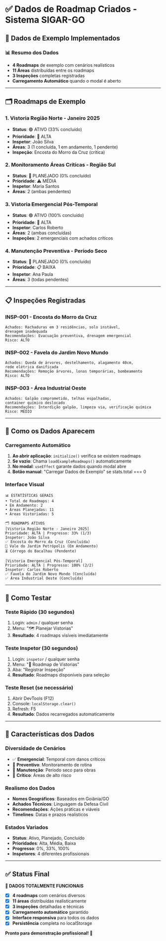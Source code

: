 # ✅ Dados de Roadmap Criados - Sistema SIGAR-GO

## 🎯 Dados de Exemplo Implementados

### 📊 Resumo dos Dados
- **4 Roadmaps** de exemplo com cenários realísticos
- **11 Áreas** distribuídas entre os roadmaps 
- **3 Inspeções** completas registradas
- **Carregamento Automático** quando o modal é aberto

---

## 🗂️ Roadmaps de Exemplo

### 1. **Vistoria Região Norte - Janeiro 2025**
- **Status**: 🟢 ATIVO (33% concluído)
- **Prioridade**: 🚨 ALTA
- **Inspetor**: João Silva
- **Áreas**: 3 (1 concluída, 1 em andamento, 1 pendente)
- **Inspeção**: Encosta do Morro da Cruz (crítica)

### 2. **Monitoramento Áreas Críticas - Região Sul**
- **Status**: 🔵 PLANEJADO (0% concluído) 
- **Prioridade**: ⚠️ MÉDIA
- **Inspetor**: Maria Santos
- **Áreas**: 2 (ambas pendentes)

### 3. **Vistoria Emergencial Pós-Temporal**
- **Status**: 🟢 ATIVO (100% concluído)
- **Prioridade**: 🚨 ALTA  
- **Inspetor**: Carlos Roberto
- **Áreas**: 2 (ambas concluídas)
- **Inspeções**: 2 emergenciais com achados críticos

### 4. **Manutenção Preventiva - Período Seco**
- **Status**: 🔵 PLANEJADO (0% concluído)
- **Prioridade**: 📋 BAIXA
- **Inspetor**: Ana Paula
- **Áreas**: 3 (todas pendentes)

---

## 📋 Inspeções Registradas

### **INSP-001** - Encosta do Morro da Cruz
```
Achados: Rachaduras em 3 residências, solo instável, 
drenagem inadequada
Recomendações: Evacuação preventiva, drenagem emergencial
Risco: ALTO
```

### **INSP-002** - Favela do Jardim Novo Mundo  
```
Achados: Queda de árvores, destelhamento, alagamento 40cm,
rede elétrica danificada
Recomendações: Remoção árvores, lonas temporárias, bombeamento
Risco: ALTO
```

### **INSP-003** - Área Industrial Oeste
```
Achados: Galpão comprometido, telhas espalhadas, 
container químico deslocado
Recomendações: Interdição galpão, limpeza via, verificação química
Risco: MÉDIO
```

---

## 🔄 Como os Dados Aparecem

### **Carregamento Automático**
1. **Ao abrir aplicação**: `initialize()` verifica se existem roadmaps
2. **Se vazio**: Chama `loadExampleRoadmaps()` automaticamente  
3. **No modal**: `useEffect` garante dados quando modal abre
4. **Botão manual**: "Carregar Dados de Exemplo" se stats.total === 0

### **Interface Visual**
```
📊 ESTATÍSTICAS GERAIS
• Total de Roadmaps: 4
• Em Andamento: 2
• Áreas Planejadas: 11  
• Áreas Vistoriadas: 5

🗂️ ROADMAPS ATIVOS
[Vistoria Região Norte - Janeiro 2025]
Prioridade: ALTA | Progresso: 33% (1/3)
Inspetor: João Silva
✅ Encosta do Morro da Cruz (Concluída)
🔄 Vale do Jardim Petrópolis (Em Andamento)
⏳ Córrego do Bacalhau (Pendente)

[Vistoria Emergencial Pós-Temporal]  
Prioridade: ALTA | Progresso: 100% (2/2)
Inspetor: Carlos Roberto
✅ Favela do Jardim Novo Mundo (Concluída)
✅ Área Industrial Oeste (Concluída)
```

---

## 🧪 Como Testar

### **Teste Rápido (30 segundos)**
1. Login: `admin` / qualquer senha
2. Menu: "🗺️ Planejar Vistorias"  
3. **Resultado**: 4 roadmaps visíveis imediatamente

### **Teste Inspetor (30 segundos)**
1. Login: `inspetor` / qualquer senha
2. Menu: "📍 Roadmap de Vistorias"
3. Aba: "Registrar Inspeção"
4. **Resultado**: Roadmaps disponíveis para seleção

### **Teste Reset (se necessário)**
1. Abrir DevTools (F12)
2. Console: `localStorage.clear()`
3. Refresh: F5
4. **Resultado**: Dados recarregados automaticamente

---

## 🎯 Características dos Dados

### **Diversidade de Cenários**
- ✅ **Emergencial**: Temporal com danos críticos
- 📅 **Preventivo**: Monitoramento de rotina  
- 🔧 **Manutenção**: Período seco para obras
- 🚨 **Crítico**: Áreas de alto risco

### **Realismo dos Dados**
- **Nomes Geográficos**: Baseados em Goiânia/GO
- **Achados Técnicos**: Linguagem da Defesa Civil
- **Recomendações**: Ações práticas e viáveis
- **Timelines**: Datas e prazos realísticos

### **Estados Variados**
- **Status**: Ativo, Planejado, Concluído
- **Prioridades**: Alta, Média, Baixa  
- **Progresso**: 0%, 33%, 100%
- **Inspetores**: 4 diferentes profissionais

---

## ✅ Status Final

**🎯 DADOS TOTALMENTE FUNCIONAIS**

- [x] **4 roadmaps** com cenários diversos
- [x] **11 áreas** distribuídas realisticamente  
- [x] **3 inspeções** detalhadas e técnicas
- [x] **Carregamento automático** garantido
- [x] **Interface responsiva** para todos os dados
- [x] **Persistência** completa no localStorage

**Pronto para demonstração profissional! 🚀**
